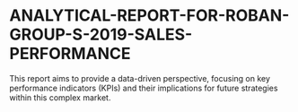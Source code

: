# ANALYTICAL-REPORT-FOR-ROBAN-GROUP-S-2019-SALES-PERFORMANCE
This report aims to provide a data-driven perspective, focusing on key performance indicators (KPIs) and their implications for future strategies within this complex market.
